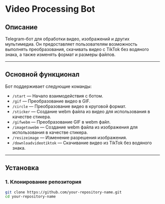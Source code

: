 # Video Processing Bot

## Описание

Telegram-бот для обработки видео, изображений и других мультимедиа. Он предоставляет пользователям возможность выполнять преобразования, скачивать видео с TikTok без водяного знака, а также изменять формат и размеры файлов.

---

## Основной функционал

Бот поддерживает следующие команды:

- `/start` — Начало взаимодействия с ботом.
- `/gif` — Преобразование видео в GIF.
- `/circle` — Преобразование видео в круговой формат.
- `/sticker` — Создание webm файла из видео для использования в качестве стикера.
- `/gifwebm` — Преобразование GIF в webm файл.
- `/imagetowebm` — Создание webm файла из изображения для использования в качестве стикера.
- `/resizeimage` — Изменение разрешения изображения.
- `/downloadvideotiktok` — Скачивание видео из TikTok без водяного знака.

---

## Установка

### 1. Клонирование репозитория

```bash
git clone https://github.com/your-repository-name.git
cd your-repository-name



